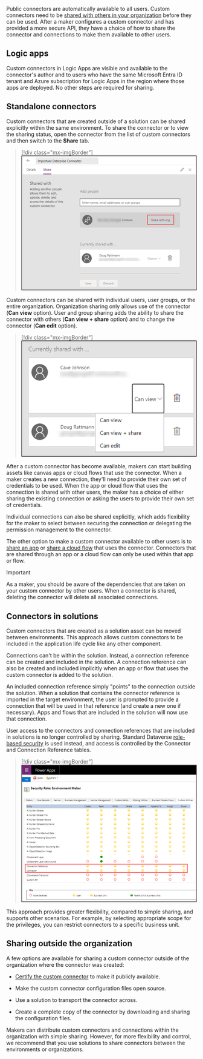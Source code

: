 Public connectors are automatically available to all users. Custom connectors need to be [shared with others in your organization](/connectors/custom-connectors/share/?azure-portal=true) before they can be used. After a maker configures a custom connector and has provided a more secure API, they have a choice of how to share the connector and connections to make them available to other users.

## Logic apps

Custom connectors in Logic Apps are visible and available to the connector's author and to users who have the same Microsoft Entra ID tenant and Azure subscription for Logic Apps in the region where those apps are deployed. No other steps are required for sharing.

## Standalone connectors

Custom connectors that are created outside of a solution can be shared explicitly within the same environment. To share the connector or to view the sharing status, open the connector from the list of custom connectors and then switch to the **Share** tab.

> [!div class="mx-imgBorder"]
> [![The Share tab of a custom connector property screen contains sharing details and allows connector sharing with users in the organization.](../media/share-org.png)](../media/share-org.png#lightbox)

Custom connectors can be shared with individual users, user groups, or the entire organization. Organization sharing only allows use of the connector (**Can view** option). User and group sharing adds the ability to share the connector with others (**Can view + share** option) and to change the connector (**Can edit** option).

> [!div class="mx-imgBorder"]
> [![Connector sharing properties window displaying the sharing option choices of Can view, Can view + share, and Can edit.](../media/can-view.png)](../media/can-view.png#lightbox)

After a custom connector has become available, makers can start building assets like canvas apps or cloud flows that use the connector. When a maker creates a new connection, they'll need to provide their own set of credentials to be used. When the app or cloud flow that uses the connection is shared with other users, the maker has a choice of either sharing the existing connection or asking the users to provide their own set of credentials.

Individual connections can also be shared explicitly, which adds flexibility for the maker to select between securing the connection or delegating the permission management to the connector.

The other option to make a custom connector available to other users is to [share an app](/power-apps/share-app/?azure-portal=true) or [share a cloud flow](/power-automate/create-team-flows/?azure-portal=true) that uses the connector. Connectors that are shared through an app or a cloud flow can only be used within that app or flow.

> [!IMPORTANT]
> As a maker, you should be aware of the dependencies that are taken on your custom connector by other users. When a connector is shared, deleting the connector will delete all associated connections.

## Connectors in solutions

Custom connectors that are created as a solution asset can be moved between environments. This approach allows custom connectors to be included in the application life cycle like any other component.

Connections can't be within the solution. Instead, a connection reference can be created and included in the solution. A connection reference can also be created and included implicitly when an app or flow that uses the custom connector is added to the solution.

An included connection reference simply "points" to the connection outside the solution. When a solution that contains the connector reference is imported in the target environment, the user is prompted to provide a connection that will be used in that reference (and create a new one if necessary). Apps and flows that are included in the solution will now use that connection.

User access to the connectors and connection references that are included in solutions is no longer controlled by sharing. Standard Dataverse [role-based security](/power-platform/admin/wp-security-cds#role-based-security/?azure-portal=true) is used instead, and access is controlled by the Connector and Connection Reference tables.

> [!div class="mx-imgBorder"]
> [![Standard Dataverse security role editor illustrating setting privileges for Connector and Connection Reference tables.](../media/connection-reference.png)](../media/connection-reference.png#lightbox)

This approach provides greater flexibility, compared to simple sharing, and supports other scenarios. For example, by selecting appropriate scope for the privileges, you can restrict connectors to a specific business unit.

## Sharing outside the organization

A few options are available for sharing a custom connector outside of the organization where the connector was created:

-   [Certify the custom connector](/connectors/custom-connectors/submit-certification/?azure-portal=true) to make it publicly available.

-   Make the custom connector configuration files open source.

-   Use a solution to transport the connector across.

-   Create a complete copy of the connector by downloading and sharing the configuration files.

Makers can distribute custom connectors and connections within the organization with simple sharing. However, for more flexibility and control, we recommend that you use solutions to share connectors between the environments or organizations.
